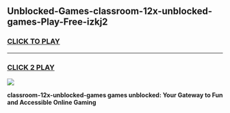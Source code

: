 
## Unblocked-Games-classroom-12x-unblocked-games-Play-Free-izkj2
<h3>
<a href="https://premium76.site?title=classroom-12x-unblocked-games&ref=15A">CLICK TO PLAY</a></h3>
<hr>

<h3>
<a href="https://premium76.site?title=classroom-12x-unblocked-games&ref=15A">CLICK 2 PLAY</a>
  
</h3>

<a href="https://premium76.site?title=classroom-12x-unblocked-games&ref=15A"><img src="https://clearcache.store/games.png"></a>


**classroom-12x-unblocked-games games unblocked: Your Gateway to Fun and Accessible Online Gaming**
